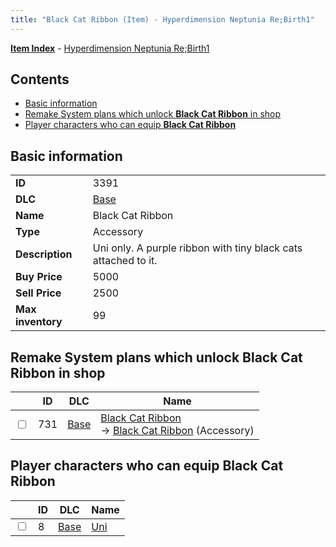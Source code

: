 ```yaml
---
title: "Black Cat Ribbon (Item) - Hyperdimension Neptunia Re;Birth1"
---
```


[**Item Index**](/neptunia/rb1/item/index.html) - [Hyperdimension Neptunia Re;Birth1](/neptunia/rb1)

## Contents

- [Basic information](#basic-information)
- [Remake System plans which unlock **Black Cat Ribbon** in shop](#remake-system-plans-which-unlock-black-cat-ribbon-in-shop)
- [Player characters who can equip **Black Cat Ribbon**](#player-characters-who-can-equip-black-cat-ribbon)

## Basic information

|   |   |
| -- | -- |
| **ID** | 3391 |
| **DLC** | [Base](/neptunia/rb1/dlc/1-base.html) |
| **Name** | Black Cat Ribbon |
| **Type** | Accessory |
| **Description** | Uni only. A purple ribbon with tiny black cats attached to it. |
| **Buy Price** | 5000 |
| **Sell Price** | 2500 |
| **Max inventory** | 99 |


## Remake System plans which unlock **Black Cat Ribbon** in shop

|    | ID | DLC | Name |
| -- | -- | --- | ---- |
| <input type="checkbox" id="rb1-remake-1-731" class="trackbox" /> | 731 | [Base](/neptunia/rb1/dlc/1-base.html) | [Black Cat Ribbon](/neptunia/rb1/remake/1-731-black-cat-ribbon.html)<br /> → [Black Cat Ribbon](/neptunia/rb1/item/1-3391-black-cat-ribbon.html) (Accessory) |


## Player characters who can equip **Black Cat Ribbon**

|    | ID | DLC | Name |
| -- | -- | --- | ---- |
| <input type="checkbox" id="rb1-player-1-8" class="trackbox" /> | 8 | [Base](/neptunia/rb1/dlc/1-base.html) | [Uni](/neptunia/rb1/player/1-8-uni.html) |
